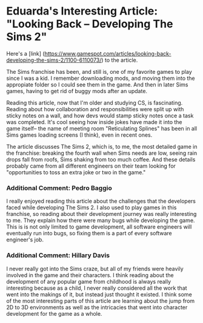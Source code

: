 # Eduarda's Interesting Article: "Looking Back – Developing The Sims 2" 

Here's a [link] (https://www.gamespot.com/articles/looking-back-developing-the-sims-2/1100-6110073/) to the article. 


The Sims franchise has been, and still is, one of my favorite games to play since I was a kid. I remember downloading mods, and moving them into the appropiate folder so I could see them in the game. And then in later Sims games, having to get rid of buggy mods after an update. 

Reading this article, now that I'm older and studying CS, is fascinating. Reading about how collaboration and responsibilities were split up with sticky notes on a wall, and how devs would stamp sticky notes once a task was completed. It's cool seeing how inside jokes have made it into the game itself– the name of meeting room "Reticulating Splines" has been in all Sims games loading screens (I think), even in recent ones.

The article discusses The Sims 2, which is, to me, the most detailed game in the franchise: breaking the fourth wall when Sims needs are low, seeing rain drops fall from roofs, Sims shaking from too much coffee. And these details probably came from all different engineers on their team looking for "opportunities to toss an extra joke or two in the game."

### Additional Comment: Pedro Baggio

I really enjoyed reading this article about the challenges that the developers faced while developing The Sims 2. I also used to play games in this franchise, so reading about their development journey was really interesting to me. They explain how there were many bugs while developing the game. This is is not only limited to game development, all software engineers will eventually run into bugs, so fixing them is a part of every software engineer's job.

### Additional Comment: Hillary Davis

I never really got into the Sims craze, but all of my friends were heavily involved in the game and their characters. I think reading about the development of any popular game from childhood is always really interesting because as a child, I never really considered all the work that went into the makings of it, but instead just thought it existed. I think some of the most interesting parts of this article are learning about the jump from 2D to 3D environments as well as the intricacies that went into character development for the game as a whole.
